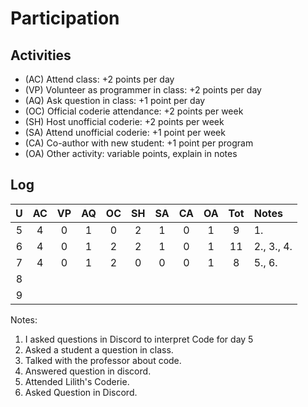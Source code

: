 Participation
=============

## Activities ##

+ (AC) Attend class: +2 points per day
+ (VP) Volunteer as programmer in class: +2 points per day
+ (AQ) Ask question in class: +1 point per day
+ (OC) Official coderie attendance: +2 points per week
+ (SH) Host unofficial coderie: +2 points per week
+ (SA) Attend unofficial coderie: +1 point per week
+ (CA) Co-author with new student: +1 point per program
+ (OA) Other activity: variable points, explain in notes

## Log ##

| U | AC | VP | AQ | OC | SH | SA | CA | OA | Tot | Notes
|:-:|:--:|:--:|:--:|:--:|:--:|:--:|:--:|:--:|:---:|:--------
| 5 |  4 |  0 |  1 |  0 |  2 |  1 |  0 |  1 |  9  |  1.
| 6 |  4 |  0 |  1 |  2 |  2 |  1 |  0 |  1 |  11 |  2., 3., 4.
| 7 |  4 |  0 |  1 |  2 |  0 |  0 |  0 |  1 |  8  |  5., 6.
| 8 |    |    |    |    |    |    |    |    |     |   
| 9 |    |    |    |    |    |    |    |    |     |  

Notes:

1. I asked questions in Discord to interpret Code for day 5
2. Asked a student a question in class.
3. Talked with the professor about code.
4. Answered question in discord.
5. Attended Lilith's Coderie.
6. Asked Question in Discord.
